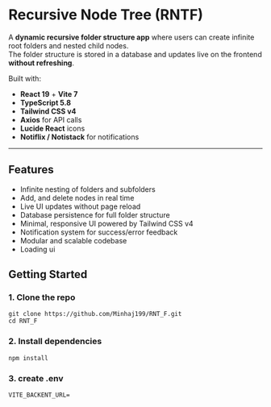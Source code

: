 # Recursive Node Tree (RNTF)

A **dynamic recursive folder structure app** where users can create infinite root folders and nested child nodes.  
The folder structure is stored in a database and updates live on the frontend **without refreshing**.

Built with:
- **React 19** + **Vite 7**
- **TypeScript 5.8**
- **Tailwind CSS v4**
- **Axios** for API calls
- **Lucide React** icons
- **Notiflix / Notistack** for notifications

---

##  Features

- Infinite nesting of folders and subfolders
- Add, and delete nodes in real time
- Live UI updates without page reload
- Database persistence for full folder structure
- Minimal, responsive UI powered by Tailwind CSS v4
- Notification system for success/error feedback
- Modular and scalable codebase
- Loading ui

## Getting Started

### 1. Clone the repo
```
git clone https://github.com/Minhaj199/RNT_F.git
cd RNT_F
```
### 2. Install dependencies
```
npm install
```
### 3. create .env

```
VITE_BACKENT_URL=
```
